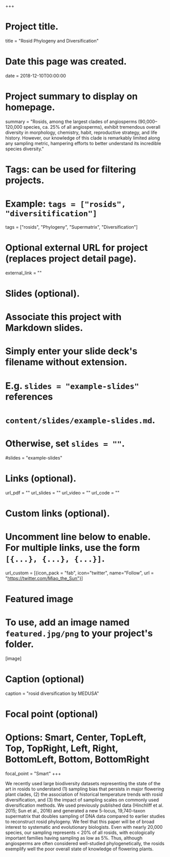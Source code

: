 +++
# Project title.
title = "Rosid Phylogeny and Diversification"

# Date this page was created.
date = 2018-12-10T00:00:00

# Project summary to display on homepage.
summary = "Rosids, among the largest clades of angiosperms (90,000–120,000 species, ca. 25% of all angiosperms), exhibit tremendous overall diversity in morphology, chemistry, habit, reproductive strategy, and life history. However, our knowledge of this clade is remarkably limited along any sampling metric, hampering efforts to better understand its incredible species diversity."

# Tags: can be used for filtering projects.
# Example: `tags = ["rosids", "diversitification"]`

tags = ["rosids", "Phylogeny", "Supermatrix", "Diversification"]

# Optional external URL for project (replaces project detail page).
external_link = ""

# Slides (optional).
#   Associate this project with Markdown slides.
#   Simply enter your slide deck's filename without extension.
#   E.g. `slides = "example-slides"` references 
#   `content/slides/example-slides.md`.
#   Otherwise, set `slides = ""`.
#slides = "example-slides"

# Links (optional).
url_pdf = ""
url_slides = ""
url_video = ""
url_code = ""

# Custom links (optional).
#   Uncomment line below to enable. For multiple links, use the form `[{...}, {...}, {...}]`.
url_custom = [{icon_pack = "fab", icon="twitter", name="Follow", url = "https://twitter.com/Miao_the_Sun"}]

# Featured image
# To use, add an image named `featured.jpg/png` to your project's folder. 
[image]
  # Caption (optional)
  caption = "rosid diversification by MEDUSA"
  
  # Focal point (optional)
  # Options: Smart, Center, TopLeft, Top, TopRight, Left, Right, BottomLeft, Bottom, BottomRight
  focal_point = "Smart"
+++

We recently used large biodiversity datasets representing the state of the art in rosids to understand (1) sampling bias that persists in major flowering plant clades, (2) the association of historical temperature trends with rosid diversification, and (3) the impact of sampling scales on commonly used diversification methods. We used previously published data (Hinchliff et al. 2015; Sun et al., 2016) and generated a new 5-locus, 19,740-taxon supermatrix that doubles sampling of DNA data compared to earlier studies to reconstruct rosid phylogeny. We feel that this paper will be of broad interest to systematic and evolutionary biologists. Even with nearly 20,000 species, our sampling represents < 20% of all rosids, with ecologically important families having sampling as low as 5%. Thus, although angiosperms are often considered well-studied phylogenetically, the rosids exemplify well the poor overall state of knowledge of flowering plants.
